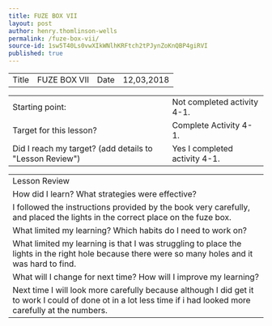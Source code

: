 ```yaml
---
title: FUZE BOX VII
layout: post
author: henry.thomlinson-wells
permalink: /fuze-box-vii/
source-id: 1sw5T40Ls0vwXIkWNlhKRFtch2tPJynZoKnQBP4giRVI
published: true
---
```

<table>
  <tr>
    <td>Title</td>
    <td>FUZE BOX VII</td>
    <td>Date</td>
    <td>12,03,2018</td>
  </tr>
</table>


<table>
  <tr>
    <td>Starting point:</td>
    <td>Not completed activity 4-1.</td>
  </tr>
  <tr>
    <td>Target for this lesson?</td>
    <td>Complete Activity 4-1.</td>
  </tr>
  <tr>
    <td>Did I reach my target? 
(add details to "Lesson Review")</td>
    <td>Yes I completed activity 4-1.</td>
  </tr>
</table>


<table>
  <tr>
    <td>Lesson Review</td>
  </tr>
  <tr>
    <td>How did I learn? What strategies were effective? </td>
  </tr>
  <tr>
    <td>I followed the instructions provided by the book very carefully, and placed the lights in the correct place on the fuze box.</td>
  </tr>
  <tr>
    <td>What limited my learning? Which habits do I need to work on? </td>
  </tr>
  <tr>
    <td>What limited my learning is that I was struggling to place the lights in the right hole because there were so many holes and it was hard to find.
</td>
  </tr>
  <tr>
    <td>What will I change for next time? How will I improve my learning?</td>
  </tr>
  <tr>
    <td>Next time I will look more carefully because although I did get it to work I could of done ot in a lot less time if i had looked more carefully at the numbers.</td>
  </tr>
</table>


